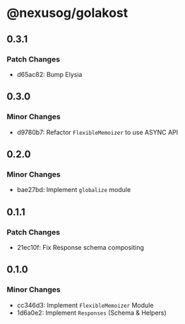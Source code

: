 # @nexusog/golakost

## 0.3.1

### Patch Changes

- d65ac82: Bump Elysia

## 0.3.0

### Minor Changes

- d9780b7: Refactor `FlexibleMemoizer` to use ASYNC API

## 0.2.0

### Minor Changes

- bae27bd: Implement `globalize` module

## 0.1.1

### Patch Changes

- 21ec10f: Fix Response schema compositing

## 0.1.0

### Minor Changes

- cc346d3: Implement `FlexibleMemoizer` Module
- 1d6a0e2: Implement `Responses` (Schema & Helpers)
